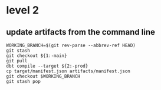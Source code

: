 # level 2
## update artifacts from the command line

```
WORKING_BRANCH=$(git rev-parse --abbrev-ref HEAD)
git stash
git checkout ${1:-main}
git pull
dbt compile --target ${2:-prod}
cp target/manifest.json artifacts/manifest.json
git checkout $WORKING_BRANCH
git stash pop
```